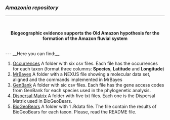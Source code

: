### _Amazonia repository_ <br>
--- 
<br>

<p align="center">
<b>Biogeographic evidence supports the Old Amazon hypothesis for the formation of the Amazon fluvial system</b>
<br>
</p>
<br>
---
__Here you can find:__

1. [Occurrences](https://github.com/karen9/Amazonia/tree/master/data/Occurrences)
A folder with six csv files. Each file has the occurrences for each taxon (format three columns: __Species__, __Latitude__ and
__Longitude__)
1. [MrBayes](https://github.com/karen9/Amazonia/tree/master/data/MrBayes)
A folder with a NEXUS file showing a molecular data set, aligned and the commands implemented in MrBayes
1. [GenBank](https://github.com/karen9/Amazonia/tree/master/data/GenBank)
A folder with sic csv files. Each file has the gene access codes from GenBank for each species used in the phylogenetic analysis.
1. [Dispersal Matrix](https://github.com/karen9/Amazonia/tree/master/data/Dispersal_Matrix)
A folder with five txt files. Each one is the Dispersal Matrix used in BioGeoBears.
1. [BioGeoBears](https://github.com/karen9/Amazonia/tree/master/data/BioGeoBears)
A folder with 1 .Rdata file. The file contain the results of BioGeoBears for each taxon. Please, read the README file.
